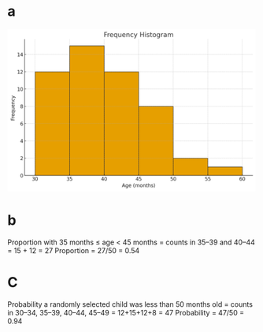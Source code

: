 # a
![Q26 Histogram](./Q26_histogram.png)

# b

Proportion with 35 months ≤ age < 45 months = counts in 35–39 and 40–44 = 15 + 12 = 27
Proportion = 27/50 = 0.54

# C

Probability a randomly selected child was less than 50 months old = counts in 30–34, 35–39, 40–44, 45–49 = 12+15+12+8 = 47
Probability = 47/50 = 0.94
